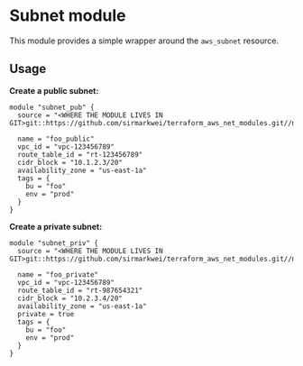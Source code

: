 # Subnet module

This module provides a simple wrapper around the `aws_subnet` resource.

## Usage

**Create a public subnet:**
```
module "subnet_pub" {
  source = "<WHERE THE MODULE LIVES IN GIT>git::https://github.com/sirmarkwei/terraform_aws_net_modules.git//net/subnet"

  name = "foo_public"
  vpc_id = "vpc-123456789"
  route_table_id = "rt-123456789"
  cidr_block = "10.1.2.3/20"
  availability_zone = "us-east-1a"
  tags = {
    bu = "foo"
    env = "prod"
  }
}
```

**Create a private subnet:**
```
module "subnet_priv" {
  source = "<WHERE THE MODULE LIVES IN GIT>git::https://github.com/sirmarkwei/terraform_aws_net_modules.git//net/subnet"

  name = "foo_private"
  vpc_id = "vpc-123456789"
  route_table_id = "rt-987654321"
  cidr_block = "10.2.3.4/20"
  availability_zone = "us-east-1a"
  private = true
  tags = {
    bu = "foo"
    env = "prod"
  }
}
```
